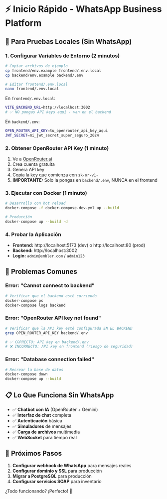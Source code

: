 # ⚡ Inicio Rápido - WhatsApp Business Platform

## 🎯 Para Pruebas Locales (Sin WhatsApp)

### 1. Configurar Variables de Entorno (2 minutos)

```bash
# Copiar archivos de ejemplo
cp frontend/env.example frontend/.env.local
cp backend/env.example backend/.env

# Editar frontend/.env.local
nano frontend/.env.local
```

En `frontend/.env.local`:
```bash
VITE_BACKEND_URL=http://localhost:3002
# ✅ NO pongas API keys aquí - van en el backend
```

En `backend/.env`:
```bash
OPEN_ROUTER_API_KEY=tu_openrouter_api_key_aqui
JWT_SECRET=mi_jwt_secret_super_seguro_2024
```

### 2. Obtener OpenRouter API Key (1 minuto)

1. Ve a [OpenRouter.ai](https://openrouter.ai/keys)
2. Crea cuenta gratuita
3. Genera API key
4. Copia la key que comienza con `sk-or-v1-`
5. **IMPORTANTE:** Solo la pongas en `backend/.env`, NUNCA en el frontend

### 3. Ejecutar con Docker (1 minuto)

```bash
# Desarrollo con hot reload
docker-compose -f docker-compose.dev.yml up --build

# Producción
docker-compose up --build -d
```

### 4. Probar la Aplicación

- **Frontend:** http://localhost:5173 (dev) o http://localhost:80 (prod)
- **Backend:** http://localhost:3002
- **Login:** `admin@embler.com` / `admin123`

## 🚨 Problemas Comunes

### Error: "Cannot connect to backend"
```bash
# Verificar que el backend esté corriendo
docker-compose ps
docker-compose logs backend
```

### Error: "OpenRouter API key not found"
```bash
# Verificar que la API key esté configurada EN EL BACKEND
grep OPEN_ROUTER_API_KEY backend/.env

# ✅ CORRECTO: API key en backend/.env
# ❌ INCORRECTO: API key en frontend (riesgo de seguridad)
```

### Error: "Database connection failed"
```bash
# Recrear la base de datos
docker-compose down
docker-compose up --build
```

## 📋 Lo Que Funciona Sin WhatsApp

- ✅ **Chatbot con IA** (OpenRouter + Gemini)
- ✅ **Interfaz de chat** completa
- ✅ **Autenticación** básica
- ✅ **Simuladores** de mensajes
- ✅ **Carga de archivos** multimedia
- ✅ **WebSocket** para tiempo real

## 🔗 Próximos Pasos

1. **Configurar webhook de WhatsApp** para mensajes reales
2. **Configurar dominio y SSL** para producción
3. **Migrar a PostgreSQL** para producción
4. **Configurar servicios SOAP** para inventario

¿Todo funcionando? ¡Perfecto! 🎉 